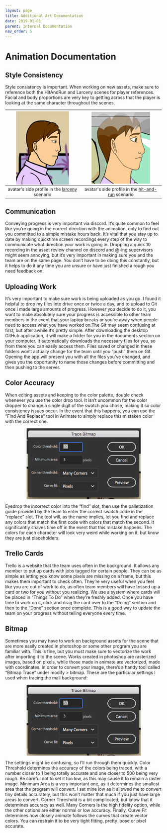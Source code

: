 ```yaml
---
layout: page
title: Additional Art Documentation
date: 2019-01-01
parent: Internal Documentation
nav_order: 5
---
```


# Animation Documentation

## Style Consistency
Style consistency is important. When working on new assets, make sure to reference both the HitAndRun and Larceny scenes for player references. Facial and body proportions are very key to getting across that the player is looking at the same character throughout the scenes.

| <img src="/img/style_larceny.png" alt="avatar's side profile in the larceny scenario" align="center" width="75%"> | <img src="/img/style_hitandrun.png" alt="avatar's side profile in the hit-and-run scenario" align="center" width="75%"> |
|:-:|:-:|
|avatar's side profile in the <U>larceny</u> scenario|avatar's side profile in the <u>hit-and-run</u> scenario|

## Communication
Conveying progress is very important via discord. It’s quite common to feel like you’re going in the correct direction with the animation, only to find out you committed to a simple mistake hours back. It’s vital that you stay up to date by making quicktime screen recordings every step of the way to communicate what direction your work is going in. Dropping a quick 10 recording in the asset review channel on discord and @-ing supervisors might seem annoying, but it’s very important in making sure you and the team are on the same page. You don’t have to be doing this constantly, but it helps to do it any time you are unsure or have just finished a rough you need feedback on.

## Uploading Work
It’s very important to make sure work is being uploaded as you go. I found it helpful to drop my files into drive once or twice a day, and to upload to Git once I made large amounts of progress. However you decide to do it, you want to make absolutely sure your progress is accessible to other team members in the event that your laptop breaks or you’re away when people need to access what you have worked on.The Git may seem confusing at first, but after awhile it’s pretty simple. After downloading the desktop GitHub application, it will make a folder for you in the documents section on your computer. It automatically downloads the necessary files for you, so from there you can easily access them. Files saved or changed in these folders won’t actually change for the team until you “push” them on Git. Opening the app will present you with all the files you’ve changed, and gives you the opportunity to name those changes before committing and then pushing to the server.

## Color Accuracy
When editing assets and keeping to the color palette, double check whenever you use the color drop tool. It isn’t uncommon for the color dropper to change a single digit of the swatch you chose, making it so color consistency issues occur. In the event that this happens, you can use the “Find And Replace” tool in Animate to simply replace this mistaken color with the correct one.

<p align="center">
<img src="/img/style_bitmap.png" align="center" alt="Adobe Animate color drop tool">
</p>

Eyedrop the incorrect color into the “find” slot, then use the palletization guide provided by the team to enter the correct swatch code in the “replace” slot. The tool will, as the name implies, let you find and replace any colors that match the first code with colors that match the second. It significantly shaves time off in the event that this mistake happens. The colors for each character will look very weird while working on it, but know they are just placeholders.

## Trello Cards
Trello is a website that the team uses often in the background. It allows any member to put up cards with jobs tagged for certain people. They can be as simple as letting you know some pixels are missing on a frame, but this makes them important to check often. They’re very useful when you feel like you are out of work to do, as often team members will have tossed up a card or two for you without you realizing. We use a system where cards will be placed in “Things To Do” when they’re freshly added. Once you have time to work on it, click and drag the card over to the “Doing” section and then to the “Done” section once complete. This is a good way to update the team on your progress without telling everyone every time.




## Bitmap
Sometimes you may have to work on background assets for the scene that are more easily created in photoshop or some other program you are familiar with. This is fine, but you must make sure to vectorize the work after importing it to the scene. Works created in photoshop are rasterized images, based on pixels, while those made in animate are vectorized, made with coordinates. In order to convert your image, there’s a handy tool called “Bitmap Trace” under modify > bitmap. These are the particular settings I used when tracing the mall background:

<p align="center">
<img src="/img/style_bitmap.png" align="center" alt="Adobe Animate Trace Bitmap settings">
</p>

The settings might be confusing, so I’ll run through them quickly. Color Threshold determines the accuracy of the colors being traced, with a number closer to 1 being totally accurate and one closer to 500 being very rough. Be careful not to set it too low, as this may cause it to remain a raster image. Minimum Area is a very important one, as it determines the smallest area that the program will convert. I set mine low as it allowed me to convert tiny details accurately, but this won’t matter that much if you just have large areas to convert. Corner Threshold is a bit complicated, but know that it determines accuracy as well. Many Corners is the high fidelity option, while the other options are either normal or low accuracy. Finally, Curve Fit determines how closely animate follows the curves that create vector colors. You can restrain it to be very tight fitting, pretty loose or pixel accurate.
